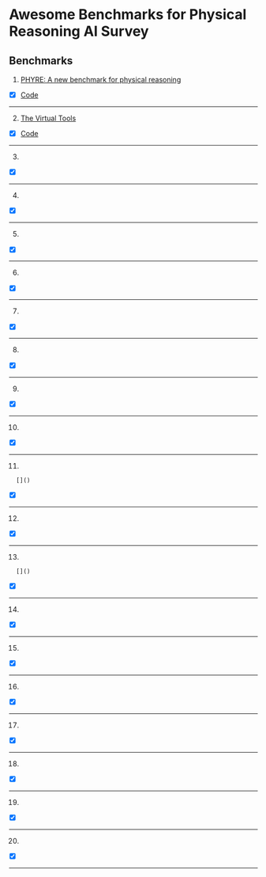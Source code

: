 # Awesome Benchmarks for Physical Reasoning AI Survey

## Benchmarks


1)
      [PHYRE: A new benchmark for physical reasoning](https://arxiv.org/abs/1908.05656)

- [x] [Code](https://github.com/facebookresearch/phyre)

-------

2)
      [The Virtual Tools](https://sites.google.com/view/virtualtoolsgame/home)

- [x] [Code](https://github.com/k-r-allen/tool-games)

-------

3)
      []()

- [x] []()

-------

4)
      []()

- [x] []()

-------

5)
      []()

- [x] []()

-------

6)
      []()

- [x] []()

-------

7)
      []()

- [x] []()

-------

8)
      []()

- [x] []()

-------

9)
      []()

- [x] []()

-------

10)
      []()

- [x] []()

-------

11)

      []()

- [x] []()

-------

12)
      []()

- [x] []()

-------

13)

      []()

- [x] []()

-------

14)
      []()

- [x] []()

-------

15)
      []()

- [x] []()

-------

16)
      []()

- [x] []()

-------

17)
      []()

- [x] []()

-------

18)
      []()

- [x] []()

-------

19)
      []()

- [x] []()

-------

20)
      []()

- [x] []()

-------














































































